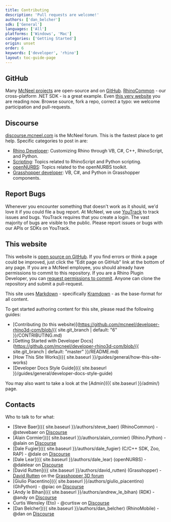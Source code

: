 ```yaml
---
title: Contributing
description: 'Pull requests are welcome!'
authors: ['dan_belcher']
sdk: ['General']
languages: ['All']
platforms: ['Windows', 'Mac']
categories: ['Getting Started']
origin: unset
order: 6
keywords: ['developer', 'rhino']
layout: toc-guide-page
---
```



## GitHub

Many [McNeel projects](http://github.com/mcneel) are open-source and on [GitHub](http://github.com/).  [RhinoCommon](https://github.com/mcneel/rhinocommon) - our cross-platform .NET SDK - is a great example. Even [this very website](https://github.com/mcneel/developer-rhino3d-com) you are reading now. Browse source, fork a repo, correct a typo: we welcome participation and pull-requests.

## Discourse

[discourse.mcneel.com](http://discourse.mcneel.com) is the McNeel forum.  This is the fastest place to get help.  Specific categories to post in are:

- [Rhino Developer](http://discourse.mcneel.com/c/rhino-developer): Customizing Rhino through VB, C#, C++, RhinoScript, and Python.
- [Scripting](http://discourse.mcneel.com/c/scripting): Topics related to RhinoScript and Python scripting.
- [openNURBS](http://discourse.mcneel.com/c/opennurbs): Topics related to the openNURBS toolkit.
- [Grasshopper developer](http://discourse.mcneel.com/c/grasshopper-developer): VB, C#, and Python in Grasshopper components.


## Report Bugs

Whenever you encounter something that doesn't work as it should, we'd love it if you could file a bug report.  At McNeel, we use [YouTrack](http://mcneel.myjetbrains.com/youtrack/) to track issues and bugs.  YouTrack requires that you create a login. The vast majority of bugs are visible to the public.  Please report issues or bugs with our APIs or SDKs on YouTrack.


## This website

This website is [open source on GitHub](https://github.com/mcneel/developer-rhino3d-com). If you find errors or think a page could be improved, just click the “Edit page on GitHub” link at the bottom of any page.  If you are a McNeel employee, you should already have permissions to commit to this repository.  If you are a Rhino Plugin Developer, you can [request permissions to commit](mailto:steve@mcneel.com).  Anyone can clone the repository and submit a pull-request.

This site uses [Markdown](http://daringfireball.net/projects/markdown/) - specifically [Kramdown](http://kramdown.gettalong.org/quickref.html) - as the base-format for all content.  

To get started authoring content for this site, please read the following guides:

- [Contributing (to this website)](https://github.com/mcneel/developer-rhino3d-com/blob/{{ site.git_branch | default: "6" }}/CONTRIBUTING.md)
- [Getting Started with Developer Docs](https://github.com/mcneel/developer-rhino3d-com/blob/{{ site.git_branch | default: "master" }}/README.md)
- [How This Site Works]({{ site.baseurl }}/guides/general/how-this-site-works)
- [Developer Docs Style Guide]({{ site.baseurl }}/guides/general/developer-docs-style-guide)

You may also want to take a look at the [Admin]({{ site.baseurl }}/admin/) page.

## Contacts

Who to talk to for what:

- [Steve Baer]({{ site.baseurl }}/authors/steve_baer) (RhinoCommon) - @stevebaer on [Discourse](http://discourse.mcneel.com/c/rhino-developer)
- [Alain Cormier]({{ site.baseurl }}/authors/alain_cormier) (Rhino.Python) - @alain on [Discourse](http://discourse.mcneel.com/c/rhino-developer)
- [Dale Fugier]({{ site.baseurl }}/authors/dale_fugier) (C/C++ SDK, Zoo, RAP) - @dale on [Discourse](http://discourse.mcneel.com/c/rhino-developer)
- [Dale Lear]({{ site.baseurl }}/authors/dale_lear) (openNURBS) - @dalelear on [Discourse](http://discourse.mcneel.com/c/rhino-developer)
- [David Rutten]({{ site.baseurl }}/authors/david_rutten) (Grasshopper) - [David Rutten](http://www.grasshopper3d.com/profile/DavidRutten) on the [Grasshopper 3D forum](http://www.grasshopper3d.com)
- [Giulio Piacentino]({{ site.baseurl }}/authors/giulio_piacentino) (GhPython) - @piac on [Discourse](http://discourse.mcneel.com/c/rhino-developer)
- [Andy le Bihan]({{ site.baseurl }}/authors/andrew_le_bihan) (RDK) - @andy on [Discourse](http://discourse.mcneel.com/c/rhino-developer)
- Curtis Wensley (Eto) - @curtisw on [Discourse](http://discourse.mcneel.com/c/rhino-developer)
- [Dan Belcher]({{ site.baseurl }}/authors/dan_belcher) (RhinoMobile) - @dan on [Discourse](http://discourse.mcneel.com/c/rhino-developer)
